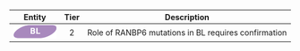 |Entity|Tier|Description              |
|:----:|:----:|------------------------------|
|![BL](images/icons/BL_tier2.png) | 2 | Role of RANBP6 mutations in BL requires confirmation|
